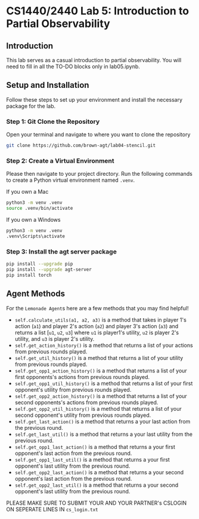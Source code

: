 # CS1440/2440 Lab 5: Introduction to Partial Observability

## Introduction
This lab serves as a casual introduction to partial observability. You will need to fill in all the TO-DO blocks only in lab05.ipynb. 

## Setup and Installation
Follow these steps to set up your environment and install the necessary package for the lab.

### Step 1: Git Clone the Repository 
Open your terminal and navigate to where you want to clone the repository
```bash 
git clone https://github.com/brown-agt/lab04-stencil.git
```

### Step 2: Create a Virtual Environment
Please then navigate to your project directory. Run the following commands to create a Python virtual environment named `.venv`.

If you own a Mac 
```bash
python3 -m venv .venv
source .venv/bin/activate
```

If you own a Windows 
```bash 
python3 -m venv .venv
.venv\Scripts\activate
```

### Step 3: Install the agt server package
```bash
pip install --upgrade pip
pip install --upgrade agt-server
pip install torch
```

## Agent Methods 
For the `Lemonade Agent`s here are a few methods that you may find helpful! 
- `self.calculate_utils(a1, a2, a3)` is a method that takes in player 1's action (`a1`) and player 2's action (`a2`) and player 3's action (`a3`) and returns a list [`u1`, `u2`, `u3`] where `u1` is player1's utility, `u2` is player 2's utility, and `u3` is player 2's utility. 
- `self.get_action_history()` is a method that returns a list of your actions from previous rounds played.
- `self.get_util_history()` is a method that returns a list of your utility from previous rounds played. 
- `self.get_opp1_action_history()` is a method that returns a list of your first opponents's actions from previous rounds played.
- `self.get_opp1_util_history()` is a method that returns a list of your first opponent's utility from previous rounds played.
- `self.get_opp2_action_history()` is a method that returns a list of your second opponents's actions from previous rounds played.
- `self.get_opp2_util_history()` is a method that returns a list of your second opponent's utility from previous rounds played.
- `self.get_last_action()` is a method that returns a your last action from the previous round.
- `self.get_last_util()` is a method that returns a your last utility from the previous round.
- `self.get_opp1_last_action()` is a method that returns a your first opponent's last action from the previous round.
- `self.get_opp1_last_util()` is a method that returns a your first opponent's last utility from the previous round.
- `self.get_opp2_last_action()` is a method that returns a your second opponent's last action from the previous round.
- `self.get_opp2_last_util()` is a method that returns a your second opponent's last utility from the previous round.


PLEASE MAKE SURE TO SUBMIT YOUR AND YOUR PARTNER's CSLOGIN ON SEPERATE LINES IN `cs_login.txt`